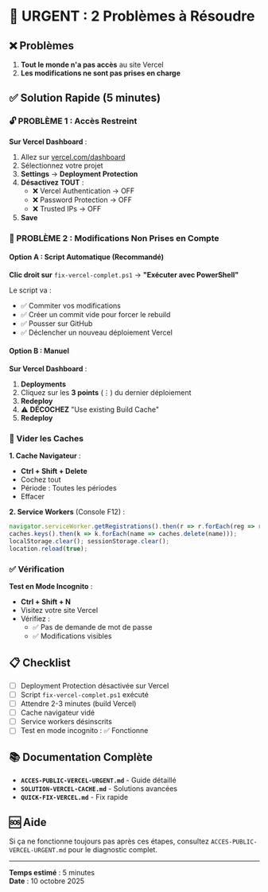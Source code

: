 # 🚨 URGENT : 2 Problèmes à Résoudre

## ❌ Problèmes
1. **Tout le monde n'a pas accès** au site Vercel
2. **Les modifications ne sont pas prises en charge**

## ✅ Solution Rapide (5 minutes)

### 🔓 PROBLÈME 1 : Accès Restreint

**Sur Vercel Dashboard** :
1. Allez sur [vercel.com/dashboard](https://vercel.com/dashboard)
2. Sélectionnez votre projet
3. **Settings** → **Deployment Protection**
4. **Désactivez TOUT** :
   - ❌ Vercel Authentication → OFF
   - ❌ Password Protection → OFF
   - ❌ Trusted IPs → OFF
5. **Save**

### 🔄 PROBLÈME 2 : Modifications Non Prises en Compte

#### Option A : Script Automatique (Recommandé)

**Clic droit sur** `fix-vercel-complet.ps1` → **"Exécuter avec PowerShell"**

Le script va :
- ✅ Commiter vos modifications
- ✅ Créer un commit vide pour forcer le rebuild
- ✅ Pousser sur GitHub
- ✅ Déclencher un nouveau déploiement Vercel

#### Option B : Manuel

**Sur Vercel Dashboard** :
1. **Deployments**
2. Cliquez sur les **3 points** (⋮) du dernier déploiement
3. **Redeploy**
4. ⚠️ **DÉCOCHEZ** "Use existing Build Cache"
5. **Redeploy**

### 🧹 Vider les Caches

**1. Cache Navigateur** :
- **Ctrl + Shift + Delete**
- Cochez tout
- Période : Toutes les périodes
- Effacer

**2. Service Workers** (Console F12) :
```javascript
navigator.serviceWorker.getRegistrations().then(r => r.forEach(reg => reg.unregister()));
caches.keys().then(k => k.forEach(name => caches.delete(name)));
localStorage.clear(); sessionStorage.clear();
location.reload(true);
```

### ✅ Vérification

**Test en Mode Incognito** :
- **Ctrl + Shift + N**
- Visitez votre site Vercel
- Vérifiez :
  - ✅ Pas de demande de mot de passe
  - ✅ Modifications visibles

## 📋 Checklist

- [ ] Deployment Protection désactivée sur Vercel
- [ ] Script `fix-vercel-complet.ps1` exécuté
- [ ] Attendre 2-3 minutes (build Vercel)
- [ ] Cache navigateur vidé
- [ ] Service workers désinscrits
- [ ] Test en mode incognito : ✅ Fonctionne

## 📚 Documentation Complète

- **`ACCES-PUBLIC-VERCEL-URGENT.md`** - Guide détaillé
- **`SOLUTION-VERCEL-CACHE.md`** - Solutions avancées
- **`QUICK-FIX-VERCEL.md`** - Fix rapide

## 🆘 Aide

Si ça ne fonctionne toujours pas après ces étapes, consultez `ACCES-PUBLIC-VERCEL-URGENT.md` pour le diagnostic complet.

---

**Temps estimé** : 5 minutes  
**Date** : 10 octobre 2025
